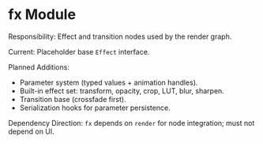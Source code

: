 # fx Module
Responsibility: Effect and transition nodes used by the render graph.

Current: Placeholder base `Effect` interface.

Planned Additions:
- Parameter system (typed values + animation handles).
- Built-in effect set: transform, opacity, crop, LUT, blur, sharpen.
- Transition base (crossfade first).
- Serialization hooks for parameter persistence.

Dependency Direction:
`fx` depends on `render` for node integration; must not depend on UI.
